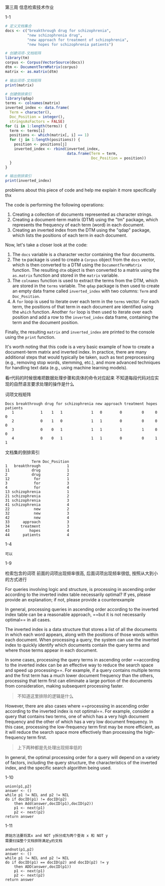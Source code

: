 第三周 信息检索技术作业

1-1

```R
# 定义文档集合
docs <- c("breakthrough drug for schizophrenia",
          "new schizophrenia drug",
          "new approach for treatment of schizophrenia",
          "new hopes for schizophrenia patients")

# 创建词项-文档矩阵
library(tm)
corpus <- Corpus(VectorSource(docs))
dtm <- DocumentTermMatrix(corpus)
matrix <- as.matrix(dtm)

# 输出词项-文档矩阵
print(matrix)

# 创建倒排索引
library(qdap)
terms <- colnames(matrix)
inverted_index <- data.frame(
  Term = character(),
  Doc_Position = integer(),
  stringsAsFactors = FALSE)
for (i in 1:length(terms)) {
  term <- terms[i]
  positions <- which(matrix[, i] == 1)
  for (j in 1:length(positions)) {
    position <- positions[j]
    inverted_index <- rbind(inverted_index, 
                            data.frame(Term = term, 
                                       Doc_Position = position))
  }
}

# 输出倒排索引
print(inverted_index)

```

problems about this piece of code and help me explain it more specifically thx

The code is performing the following operations:

1. Creating a collection of documents represented as character strings.
2. Creating a document-term matrix (DTM) using the "tm" package, which represents the frequency of each term (word) in each document.
3. Creating an inverted index from the DTM using the "qdap" package, which lists the positions of each term in each document.

Now, let's take a closer look at the code:

1. The `docs` variable is a character vector containing the four documents.
2. The `tm` package is used to create a `Corpus` object from the `docs` vector, which is then converted to a DTM using the `DocumentTermMatrix` function. The resulting `dtm` object is then converted to a matrix using the `as.matrix` function and stored in the `matrix` variable.
3. The `colnames` function is used to extract the terms from the DTM, which are stored in the `terms` variable. The `qdap` package is then used to create an empty data frame called `inverted_index` with two columns: `Term` and `Doc_Position`.
4. A `for` loop is used to iterate over each term in the `terms` vector. For each term, the positions of that term in each document are identified using the `which` function. Another `for` loop is then used to iterate over each position and add a row to the `inverted_index` data frame, containing the term and the document position.

Finally, the resulting `matrix` and `inverted_index` are printed to the console using the `print` function.

It's worth noting that this code is a very basic example of how to create a document-term matrix and inverted index. In practice, there are many additional steps that would typically be taken, such as text preprocessing (e.g., removing stop words, stemming, etc.), and more advanced techniques for handling text data (e.g., using machine learning models).



看r代码的时候很难把数据处理步骤和具体的命令对应起来
不知道每段代码对应实现的自然语言要求处理的操作是什么



词项文档矩阵

```
Docs breakthrough drug for schizophrenia new approach treatment hopes patients
   1            1    1   1             1   0        0         0     0        0
   2            0    1   0             1   1        0         0     0        0
   3            0    0   1             1   1        1         1     0        0
   4            0    0   1             1   1        0         0     1        1
```

文档集的倒排索引

```
            Term Doc_Position
1   breakthrough            1
11          drug            1
2           drug            2
12           for            1
3            for            3
4            for            4
13 schizophrenia            1
21 schizophrenia            2
31 schizophrenia            3
41 schizophrenia            4
22           new            2
32           new            3
42           new            4
33      approach            3
34     treatment            3
43         hopes            4
44      patients            4
```



1-4

```
可以
```

1-9

检索包含的词项 前面的词项出现频率很高, 后面词项出现频率很低, 按照从大到小的方式进行

For queries involving logic and structure, is processing in ascending order according to the inverted index table necessarily optimal? If yes, please provide an explanation; if not, please provide a counterexample

In general, processing queries in ascending order according to the inverted index table can be a reasonable approach, ==but it is not necessarily optimal== in all cases.

The inverted index is a data structure that stores a list of all the documents in which each word appears, along with the positions of those words within each document. When processing a query, the system can use the inverted index to quickly identify which documents contain the query terms and where those terms appear in each document.

In some cases, processing the query terms in ascending order ==according to the inverted index can be an effective way to reduce the search space and speed up processing==. For example, if a query contains multiple terms and the first term has a much lower document frequency than the others, processing that term first can eliminate a large portion of the documents from consideration, making subsequent processing faster.

> 不知道这里排除的逻辑是什么

However, there are also cases where ==processing in ascending order according to the inverted index is not optimal==. For example, consider a query that contains two terms, one of which has a very high document frequency and the other of which has a very low document frequency. In this case, processing the low-frequency term first may be more efficient, as it will reduce the search space more effectively than processing the high-frequency term first.

> 上下两种都是先处理出现频率低的

In general, the optimal processing order for a query will depend on a variety of factors, including the query structure, the characteristics of the inverted index, and the specific search algorithm being used.

1-10

```
union(p1,p2)
answer <- ()
while p1 != NIL and p2 != NIL
do if docID(p1) != docID(p2)
	then Add(answer,docID(p1),docID(p2))
    p1 <- next(p1)
    p2 <- next(p2)
return answer
```

1-11

```
原始方法要将其x and NOT y拆分成为两个查询 x 和 NOT y
需要扫描整个文档排除满足y的文档
```

```
andnot(p1,p2)
answer <- ()
while p1 != NIL and p2 != NIL
do if docID(p1) == docID(p2) and docID(p2) != y
	then ADD(answer,docID(p1))
    p1 <- next(p1)
    p2 <- next(p2)
return answer
```





